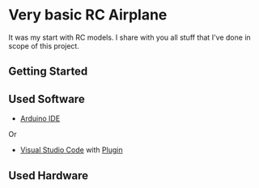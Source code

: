 
# Very basic RC Airplane

It was my start with RC models. I share with you all stuff that I've done in scope of this project.

## Getting Started



## Used Software

* [Arduino IDE](https://www.arduino.cc/en/Main/Software)

Or

* [Visual Studio Code](https://code.visualstudio.com/) with [Plugin](https://marketplace.visualstudio.com/items?itemName=vsciot-vscode.vscode-arduino)

## Used Hardware

